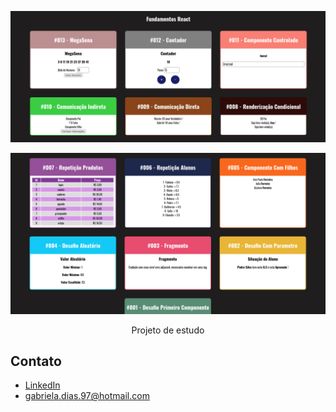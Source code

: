 <div>
  <p align="center">
    <img src=".github/assets/cards01.png" alt="Cards React"></a>
  </p>
</div>
<div>
  <p align="center"><img src=".github/assets/cards02.png" alt="Cards React"></a><p>
</div>

<p align="center">
 Projeto de estudo
</p>

## Contato

- [LinkedIn](https://www.linkedin.com/in/gabrieladiasreis/)
- [gabriela.dias.97@hotmail.com](mailto:gabriela.dias.97@hotmail.com)

